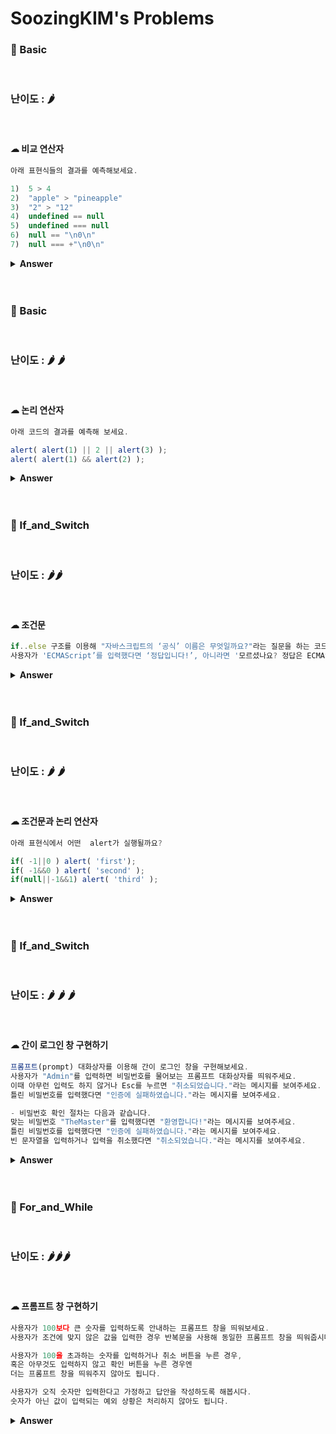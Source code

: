 # SoozingKIM's Problems

### 🎁 Basic

 <br>

### 난이도 : 🌶

 <br>

#### ☁︎ 비교 연산자

```javascript
아래 표현식들의 결과를 예측해보세요.

1)  5 > 4
2)  "apple" > "pineapple"
3)  "2" > "12"
4)  undefined == null
5)  undefined === null
6)  null == "\n0\n"
7)  null === +"\n0\n" 
```

 <details><summary><b>Answer</b></summary>
 <p>

```javascript
1)  true
2)  false   -> 사전순 비교
3)  true    -> 숫자인듯 하지만 문자열이므로 사전순 비교
4)  true    -> == 비교에서 undefined 와 null 은 같다.
5)  false   -> === 비교에서는 다르면 무조건 다르다.
6)  false   -> == 비교에서 null 은 무조건 undefined 와만 같다.
7)  false   -> === 비교에서는 다르면 무조건 다르다.
```

 </p>
 </details>
 <br>
 <br>


 ### 🎁 Basic
 <br>

 ### 난이도 : 🌶 🌶
 <br>

 #### ☁︎ 논리 연산자
 ```javascript
아래 코드의 결과를 예측해 보세요.

alert( alert(1) || 2 || alert(3) );
alert( alert(1) && alert(2) );

 ````
 <details><summary><b>Answer</b></summary>
 <p>
  
 ```javascript
alert(1)에 의해 1 창이 뜨고, 2 가 참이므로 2 가 뜬 후 문장 종료.
alert(1)에 의해 1 창이 뜨고, alert()는 undefined를 반환하므로 flasy라 문장 종료.
 ```
 </p>
 </details>
 <br>
 <br>

### 🎁   If_and_Switch

 <br>

### 난이도 : 🌶🌶

 <br>

#### ☁︎ 조건문

```javascript
if..else 구조를 이용해 "자바스크립트의 ‘공식’ 이름은 무엇일까요?"라는 질문을 하는 코드를 작성해 보세요.
사용자가 'ECMAScript’를 입력했다면 ‘정답입니다!’, 아니라면 '모르셨나요? 정답은 ECMAScript입니다!'라는 메시지를 보여주세요.
```

 <details><summary><b>Answer</b></summary>
 <p>
  
 ```javascript
let question = prompt("자바스크립트의 '공식' 이름은 무엇일까요?", '');
if (question=='ECMAScript'){
    alert('정답입니다.');
}
else{
    alert( '모르셨나요? 정답은 ECMAScript입니다!');
}
 ```
 </p>
 </details>
 <br>
 <br>


 ### 🎁 If_and_Switch
 <br>

 ### 난이도 : 🌶 🌶
 <br>
 
 #### ☁︎ 조건문과 논리 연산자
 ```javascript
아래 표현식에서 어떤  alert가 실행될까요? 

if( -1||0 ) alert( 'first');
if( -1&&0 ) alert( 'second' );
if(null||-1&&1) alert( 'third' );
 ````
 <details><summary><b>Answer</b></summary>
 <p>
  
 ```javascript
0은 거짓, 다른 숫자는 다 참이다.
-1 || 0     은 true
-1 && 0     은 false
null||true  는 trye
따라서 'first', 'third' 실행됨.
 ```

 </p>
 </details>
 <br>
 <br>


 ### 🎁 If_and_Switch
 <br>

 ### 난이도 : 🌶 🌶 🌶
 <br>

 #### ☁︎ 간이 로그인 창 구현하기
 ```javascript
프롬프트(prompt) 대화상자를 이용해 간이 로그인 창을 구현해보세요.
사용자가 "Admin"를 입력하면 비밀번호를 물어보는 프롬프트 대화상자를 띄워주세요.
이때 아무런 입력도 하지 않거나 Esc를 누르면 "취소되었습니다."라는 메시지를 보여주세요. 
틀린 비밀번호를 입력했다면 "인증에 실패하였습니다."라는 메시지를 보여주세요.

- 비밀번호 확인 절차는 다음과 같습니다.
맞는 비밀번호 "TheMaster"를 입력했다면 "환영합니다!"라는 메시지를 보여주세요.
틀린 비밀번호를 입력했다면 "인증에 실패하였습니다."라는 메시지를 보여주세요.
빈 문자열을 입력하거나 입력을 취소했다면 "취소되었습니다."라는 메시지를 보여주세요.
 ````
 <details><summary><b>Answer</b></summary>
 <p>
  
 ```javascript
let user = prompt("사용자를 입력하세요.",'');
if( user=="Admin"){
    let password = prompt("비밀번호를 입력하세요.",'');
    if (password=="TheMaster"){
        alert("환영합니다!");
    }else if(password==""||password==null){
        alert("취소되었습니다.");
    }else{
        alert("인증에 실패하였습니다.");
    }
}else if(user==" "||user==null){
    alert("취소되었습니다..");
}else{
    alert("인증에 실패하였습니다.");
}
 ```
 </p>
 </details>
 <br>
 <br>

### 🎁 For_and_While

 <br>

### 난이도 : 🌶🌶🌶

 <br>

#### ☁︎ 프롬프트 창 구현하기

```javascript
사용자가 100보다 큰 숫자를 입력하도록 안내하는 프롬프트 창을 띄워보세요.
사용자가 조건에 맞지 않은 값을 입력한 경우 반복문을 사용해 동일한 프롬프트 창을 띄워줍시다.

사용자가 100을 초과하는 숫자를 입력하거나 취소 버튼을 누른 경우, 
혹은 아무것도 입력하지 않고 확인 버튼을 누른 경우엔
더는 프롬프트 창을 띄워주지 않아도 됩니다.

사용자가 오직 숫자만 입력한다고 가정하고 답안을 작성하도록 해봅시다.
숫자가 아닌 값이 입력되는 예외 상황은 처리하지 않아도 됩니다.

```
<details><summary><b>Answer</b></summary>
 <p>

```javascript
----- 정답 예시 1번 -----

let num = 0;
while( num<=100 ){
    num = prompt( "100보다 큰 숫자를 입력하세요.", '' );
    if( !num ) break;
}

----- 정답 예시 2번 -----

let num;
do{
    num = prompt( "100보다 큰 숫자를 입력하세요.", '' );
}while( num<=100 && num );

-> num이 빈 값이거나 null 일 경우 falsy 이므로 && 연산시 false가 반환되어 반복문 나감.

```

 </p>
 </details>
 <br>
 <br>

